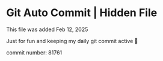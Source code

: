 # Git Auto Commit | Hidden File

This file was added Feb 12, 2025

Just for fun and keeping my daily git commit active 🤪

commit number: 81761
